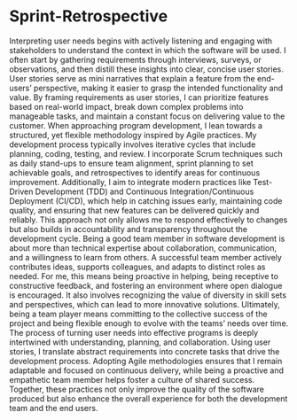 # Sprint-Retrospective
Interpreting user needs begins with actively listening and engaging with stakeholders to understand the context in which the software will be used. I often start by gathering requirements through interviews, surveys, or observations, and then distill these insights into clear, concise user stories. User stories serve as mini narratives that explain a feature from the end-users’ perspective, making it easier to grasp the intended functionality and value. By framing requirements as user stories, I can prioritize features based on real-world impact, break down complex problems into manageable tasks, and maintain a constant focus on delivering value to the customer.
When approaching program development, I lean towards a structured, yet flexible methodology inspired by Agile practices. My development process typically involves iterative cycles that include planning, coding, testing, and review. I incorporate Scrum techniques such as daily stand-ups to ensure team alignment, sprint planning to set achievable goals, and retrospectives to identify areas for continuous improvement. Additionally, I aim to integrate modern practices like Test-Driven Development (TDD) and Continuous Integration/Continuous Deployment (CI/CD), which help in catching issues early, maintaining code quality, and ensuring that new features can be delivered quickly and reliably. This approach not only allows me to respond effectively to changes but also builds in accountability and transparency throughout the development cycle.
Being a good team member in software development is about more than technical expertise about collaboration, communication, and a willingness to learn from others. A successful team member actively contributes ideas, supports colleagues, and adapts to distinct roles as needed. For me, this means being proactive in helping, being receptive to constructive feedback, and fostering an environment where open dialogue is encouraged. It also involves recognizing the value of diversity in skill sets and perspectives, which can lead to more innovative solutions. Ultimately, being a team player means committing to the collective success of the project and being flexible enough to evolve with the teams’ needs over time.
The process of turning user needs into effective programs is deeply intertwined with understanding, planning, and collaboration. Using user stories, I translate abstract requirements into concrete tasks that drive the development process. Adopting Agile methodologies ensures that I remain adaptable and focused on continuous delivery, while being a proactive and empathetic team member helps foster a culture of shared success. Together, these practices not only improve the quality of the software produced but also enhance the overall experience for both the development team and the end users.
